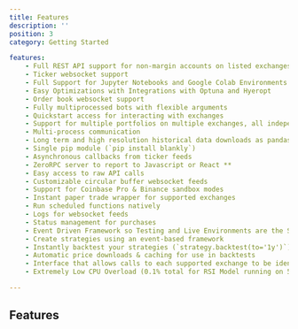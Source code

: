 ```yaml
---
title: Features
description: ''
position: 3
category: Getting Started

features:
    - Full REST API support for non-margin accounts on listed exchanges
    - Ticker websocket support
    - Full Support for Jupyter Notebooks and Google Colab Environments
    - Easy Optimizations with Integrations with Optuna and Hyeropt
    - Order book websocket support
    - Fully multiprocessed bots with flexible arguments
    - Quickstart access for interacting with exchanges
    - Support for multiple portfolios on multiple exchanges, all independently
    - Multi-process communication
    - Long term and high resolution historical data downloads as pandas dataframes
    - Single pip module (`pip install blankly`)
    - Asynchronous callbacks from ticker feeds
    - ZeroRPC server to report to Javascript or React **
    - Easy access to raw API calls
    - Customizable circular buffer websocket feeds
    - Support for Coinbase Pro & Binance sandbox modes
    - Instant paper trade wrapper for supported exchanges
    - Run scheduled functions natively
    - Logs for websocket feeds
    - Status management for purchases
    - Event Driven Framework so Testing and Live Environments are the Same
    - Create strategies using an event-based framework
    - Instantly backtest your strategies (`strategy.backtest(to='1y')`) without changing your code
    - Automatic price downloads & caching for use in backtests
    - Interface that allows calls to each supported exchange to be identical
    - Extremely Low CPU Overload (0.1% total for RSI Model running on 5 tickers)

---
```


## Features

<list :items="features"></list>
